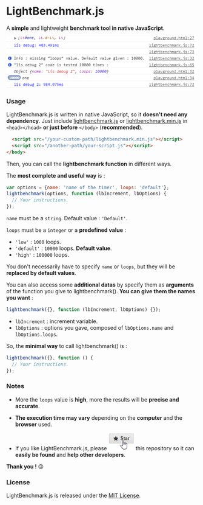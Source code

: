 # LightBenchmark.js

A **simple** and lightweight **benchmark tool in native JavaScript**.

![](doc/assets/screenshot.png)



### Usage

LightBenchmark.js is written in native JavaScript, so it **doesn't need any dependency**.
Just include [lightbenchmark.js](lightbenchmark.js) or [lightbenchmark.min.js](lightbenchmark.min.js) in `<head></head>` **or just before** `</body>` (**recommended**).

```html
  <script src="/your-custom-path/lightbenchmark.min.js"></script>
  <script src="/another-path/your-script.js"></script>
</body>
```



Then, you can call the **lightbenchmark function** in different ways.

The **most complete and useful way** is :

```javascript
var options = {name: 'name of the timer', loops: 'default'};
lightbenchmark(options, function (lbIncrement, lbOptions) {
  // Your instructions.
});
```

`name` must be a `string`. Default value : `'Default'`.

`loops` must be a `integer` or a **predefined value** :

* `'low'` : `1000` loops.
* `'default'` : `10000` loops. **Default value**.
* `'high'` : `100000` loops.

You don't necessarily have to specify `name` or `loops`, but they will be **replaced by default values**.



You can also access some **additional datas** by specify them as **arguments** of the function you give to lightbenchmark(). **You can give them the names you want** :

```javascript
lightbenchmark({}, function (lbIncrement, lbOptions) {});
```

* `lbIncrement` : increment variable.
* `lbOptions` : options you gave, composed of `lbOptions.name` and `lbOptions.loops`.



So, the **minimal way** to call lightbenchmark() is :

```javascript
lightbenchmark({}, function () {
  // Your instructions.
});
```



### Notes

* More the `loops` value is **high**, more the results will be **precise and accurate**.

* **The execution time may vary** depending on the **computer** and the **browser** used.

* If you like LightBenchmark.js, please ![](doc/assets/star-repo.png) this repository so it can **easily be found** and **help other developers**.

**Thank you !** :wink:



### License
LightBenchmark.js is released under the [MIT License](LICENSE).
